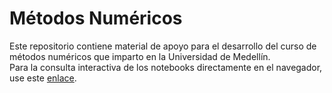 # Métodos Numéricos  

Este repositorio contiene material de apoyo para el desarrollo del curso de métodos numéricos que imparto en la Universidad de Medellín.  
Para la consulta interactiva de los notebooks directamente en el navegador, use este [enlace](http://mybinder.org/repo/cosmoscalibur/metodos_numericos).  

